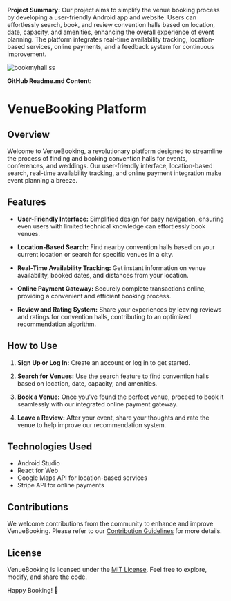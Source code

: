 **Project Summary:**
Our project aims to simplify the venue booking process by developing a user-friendly Android app and website. Users can effortlessly search, book, and review convention halls based on location, date, capacity, and amenities, enhancing the overall experience of event planning. The platform integrates real-time availability tracking, location-based services, online payments, and a feedback system for continuous improvement. 

![bookmyhall ss](https://github.com/ckshamanth/BookMyHall/assets/122350335/4bee17a6-60cf-4173-8478-a20dd162d857)


**GitHub Readme.md Content:**
# VenueBooking Platform

## Overview
Welcome to VenueBooking, a revolutionary platform designed to streamline the process of finding and booking convention halls for events, conferences, and weddings. Our user-friendly interface, location-based search, real-time availability tracking, and online payment integration make event planning a breeze.

## Features
- **User-Friendly Interface:** Simplified design for easy navigation, ensuring even users with limited technical knowledge can effortlessly book venues.

- **Location-Based Search:** Find nearby convention halls based on your current location or search for specific venues in a city.

- **Real-Time Availability Tracking:** Get instant information on venue availability, booked dates, and distances from your location.

- **Online Payment Gateway:** Securely complete transactions online, providing a convenient and efficient booking process.

- **Review and Rating System:** Share your experiences by leaving reviews and ratings for convention halls, contributing to an optimized recommendation algorithm.

## How to Use
1. **Sign Up or Log In:** Create an account or log in to get started.

2. **Search for Venues:** Use the search feature to find convention halls based on location, date, capacity, and amenities.

3. **Book a Venue:** Once you've found the perfect venue, proceed to book it seamlessly with our integrated online payment gateway.

4. **Leave a Review:** After your event, share your thoughts and rate the venue to help improve our recommendation system.

## Technologies Used
- Android Studio
- React for Web
- Google Maps API for location-based services
- Stripe API for online payments

## Contributions
We welcome contributions from the community to enhance and improve VenueBooking. Please refer to our [Contribution Guidelines](CONTRIBUTING.md) for more details.

## License
VenueBooking is licensed under the [MIT License](LICENSE.md). Feel free to explore, modify, and share the code.

Happy Booking! 🎉
